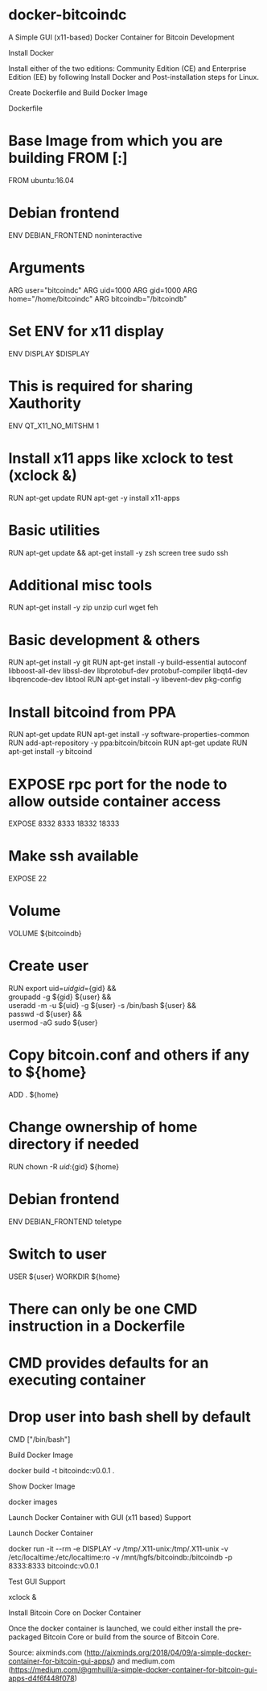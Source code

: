 # docker-bitcoindc
A Simple GUI (x11-based) Docker Container for Bitcoin Development

Install Docker

Install either of the two editions: Community Edition (CE) and Enterprise Edition (EE) by following Install Docker and Post-installation steps for Linux.

Create Dockerfile and Build Docker Image

Dockerfile

# Base Image from which you are building FROM <image>[:<tag>]
FROM ubuntu:16.04

# Debian frontend
ENV DEBIAN_FRONTEND noninteractive

# Arguments
ARG user="bitcoindc"
ARG uid=1000
ARG gid=1000
ARG home="/home/bitcoindc"
ARG bitcoindb="/bitcoindb"

# Set ENV for x11 display 
ENV DISPLAY $DISPLAY
# This is required for sharing Xauthority
ENV QT_X11_NO_MITSHM 1

# Install x11 apps like xclock to test (xclock &)
RUN apt-get update 
RUN apt-get -y install x11-apps

# Basic utilities
RUN apt-get update && apt-get install -y zsh screen tree sudo ssh
# Additional misc tools
RUN apt-get install -y zip unzip curl wget feh

# Basic development & others
RUN apt-get install -y git
RUN apt-get install -y build-essential autoconf libboost-all-dev libssl-dev libprotobuf-dev protobuf-compiler libqt4-dev libqrencode-dev libtool
RUN apt-get install -y libevent-dev pkg-config

# Install bitcoind from PPA
RUN apt-get update
RUN apt-get install -y software-properties-common
RUN add-apt-repository -y ppa:bitcoin/bitcoin
RUN apt-get update
RUN apt-get install -y bitcoind

# EXPOSE rpc port for the node to allow outside container access
EXPOSE 8332 8333 18332 18333

# Make ssh available
EXPOSE 22

# Volume
VOLUME ${bitcoindb}

# Create user
RUN export uid=${uid} gid=${gid} && \
groupadd -g ${gid} ${user} && \
useradd -m -u ${uid} -g ${user} -s /bin/bash ${user} && \
passwd -d ${user} && \
usermod -aG sudo ${user}

# Copy bitcoin.conf and others if any to ${home}
ADD . ${home}

# Change ownership of home directory if needed
RUN chown -R ${uid}:${gid} ${home}

# Debian frontend
ENV DEBIAN_FRONTEND teletype

# Switch to user
USER ${user}
WORKDIR ${home}

# There can only be one CMD instruction in a Dockerfile
# CMD provides defaults for an executing container
# Drop user into bash shell by default
CMD ["/bin/bash"]

Build Docker Image

docker build -t bitcoindc:v0.0.1 .

Show Docker Image

docker images

Launch Docker Container with GUI (x11 based) Support

Launch Docker Container

docker run -it --rm -e DISPLAY -v /tmp/.X11-unix:/tmp/.X11-unix -v /etc/localtime:/etc/localtime:ro -v /mnt/hgfs/bitcoindb:/bitcoindb -p 8333:8333 bitcoindc:v0.0.1

Test GUI Support

xclock &

Install Bitcoin Core on Docker Container

Once the docker container is launched, we could either install the pre-packaged Bitcoin Core or build from the source of Bitcoin Core.

Source: aixminds.com (http://aixminds.org/2018/04/09/a-simple-docker-container-for-bitcoin-gui-apps/) and medium.com (https://medium.com/@gmhuili/a-simple-docker-container-for-bitcoin-gui-apps-d4f6f448f078)
